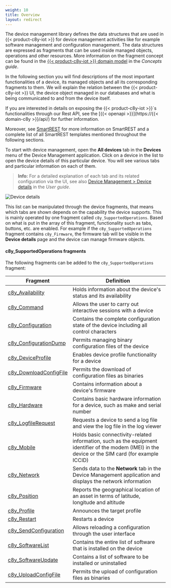 ```yaml
---
weight: 10
title: Overview
layout: redirect
---
```


The device management library defines the data structures that are used in {{< product-c8y-iot >}} for device management activities like for example software management and configuration management. The data structures are expressed as fragments that can be used inside managed objects, operations and other resources. More information on the fragment concept can be found in the [{{< product-c8y-iot >}} domain model](/concepts/domain-model/) in the *Concepts guide*.

In the following section you will find descriptions of the most important functionalities of a device, its managed objects and all its corresponding fragments to them. We will explain the relation between the {{< product-c8y-iot >}} UI, the device object managed in our databases and what is being communicated to and from the device itself.

If you are interested in details on exposing the {{< product-c8y-iot >}}´s functionalities through our Rest API, see the [{{< openapi >}}](https://{{< domain-c8y >}}/api/) for further information.

Moreover, see [SmartREST](/reference/smartrest) for more information on SmartREST and a complete list of all SmartREST templates mentioned throughout the following sections.

To start with device management, open the **All devices** tab in the **Devices** menu of the Device Management application. Click on a device in the list to open the device details of this particular device. You will see various tabs and particular information on each of them.

>**Info:** For a detailed explanation of each tab and its related configuration via the UI, see also [Device Management > Device details](/users-guide/device-management/#device-details) in the *User guide*.

![Device details](/images/reference-guide/device-details.png)

This list can be manipulated through the device fragments, that means which tabs are shown depends on the capability the device supports. This is mainly operated by one fragment called ```c8y_SupportedOperations```. Based on what is put in the array of this fragment, functionality such as tabs, buttons, etc. are enabled. For example if the ```c8y_SupportedOperations``` fragment contains ```c8y_Firmware```, the firmware tab will be visible in the **Device details** page and the device can manage firmware objects.

#### c8y_SupportedOperations fragments

The following fragments can be added to the ```c8y_SupportedOperations``` fragment:

<table>
<colgroup>
<col width="25%">
<col width="75%">
</colgroup>
<thead>
<tr>
<th>Fragment</th>
<th>Definition</th>
</tr>
</thead>
<tbody>
<tr>
<td><a href="../../reference/device-management-library/#device-info">c8y_Availability</a></td>
<td>Holds information about the device's status and its availability</td>
</tr>
<tr>
<td><a href="../../reference/device-management-library/#reference">c8y_Command</a></td>
<td>Allows the user to carry out interactive sessions with a device</td>
</tr>
<tr>
<td><a href="../../reference/device-management-library/#configuration">c8y_Configuration</a></td>
<td>Contains the complete configuration state of the device including all control characters</td>
</tr>
<tr>
<td><a href="../../reference/device-management-library/#legacy-file-based-configuration">c8y_ConfigurationDump</a></td>
<td>Permits managing binary configuration files of the device</td>
</tr>
<tr>
<td><a href="../../reference/device-management-library/#device-profile">c8y_DeviceProfile</a></td>
<td>Enables device profile functionality for a device</td>
</tr>
<tr>
<td><a href="../../reference/device-management-library/#install-legacy-configuration">c8y_DownloadConfigFile</a></td>
<td>Permits the download of configuration files as binaries</td>
</tr>
<tr>
<td><a href="../../reference/device-management-library/#firmware">c8y_Firmware</a></td>
<td>Contains information about a device's firmware</td>
</tr>
<tr>
<td><a href="../../reference/device-management-library/#hardware-information">c8y_Hardware</a></td>
<td>Contains basic hardware information for a device, such as make and serial number</td>
</tr>
<tr>
<td><a href="../../reference/device-management-library/#logs">c8y_LogfileRequest</a></td>
<td>Requests a device to send a log file and view the log file in the log viewer</td>
</tr>
<tr>
<td><a href="../../reference/device-management-library/#connectivity">c8y_Mobile</a></td>
<td>Holds basic connectivity-related information, such as the equipment identifier of the modem (IMEI) in the device or the SIM card (for example ICCID)</td>
</tr>
<tr>
<td><a href="../../reference/device-management-library/#network">c8y_Network</a></td>
<td>Sends data to the <strong>Network</strong> tab in the Device Management application and displays the network information</td>
</tr>
<tr>
<td><a href="../../reference/device-management-library/#tracking">c8y_Position</a></td>
<td>Reports the geographical location of an asset in terms of latitude, longitude and altitude</td>
</tr>
<tr>
<td><a href="../../reference/device-management-library/#device-profile">c8y_Profile</a></td>
<td>Announces the target profile</td>
</tr>
<tr>
<td><a href="../../reference/device-management-library/#device-restart">c8y_Restart</a></td>
<td>Restarts a device</td>
</tr>
<tr>
<td><a href="../../reference/device-management-library/#upload-current-text-configuration">c8y_SendConfiguration</a></td>
<td>Allows reloading a configuration through the user interface</td>
</tr>
<tr>
<td><a href="../../reference/device-management-library/#installed-software">c8y_SoftwareList</a></td>
<td>Contains the entire list of software that is installed on the device</td>
</tr>
<tr>
<td><a href="../../reference/device-management-library/#software-update">c8y_SoftwareUpdate</a></td>
<td>Contains a list of software to be installed or uninstalled</td>
</tr>
<tr>
<td><a href="../../reference/device-management-library/#upload-current-legacy-configuration">c8y_UploadConfigFile</a></td>
<td>Permits the upload of configuration files as binaries</td>
</tr>
</tbody>
</table>
